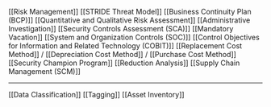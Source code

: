 [[Risk Management]]
[[STRIDE Threat Model]]
[[Business Continuity Plan (BCP)]]
[[Quantitative and Qualitative Risk Assessment]]
[[Administrative Investigation]]
[[Security Controls Assessment (SCA)]]
[[Mandatory Vacation]]
[[System and Organization Controls (SOC)]]
[[Control Objectives for Information and Related Technology (COBIT)]]
[[Replacement Cost Method]] / [[Depreciation Cost Method]] / [[Purchase Cost Method]]
[[Security Champion Program]]
[[Reduction Analysis]]
[[Supply Chain Management (SCM)]]

---

[[Data Classification]]
[[Tagging]]
[[Asset Inventory]]

